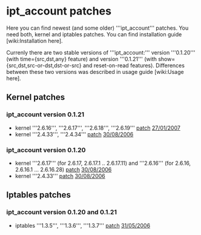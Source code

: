 # ipt\_account patches #

Here you can find newest (and some older) '''ipt\_account''' patches. You need both, kernel and iptables patches. You can find installation guide [wiki:Installation here].

Currenly there are two stable versions of '''ipt\_account:''' version '''0.1.20''' (with time={src,dst,any} feature) and version '''0.1.21''' (with show={src,dst,src-or-dst,dst-or-src} and reset-on-read features). Differences between these two versions was described in usage guide [wiki:Usage here].

## Kernel patches ##

### ipt\_account version 0.1.21 ###
  * kernel '''2.6.16''', '''2.6.17''', '''2.6.18''', '''2.6.19''' [patch](http://www.svn.barbara.eu.org/ipt_account/attachment/wiki/Patches/ipt_account-0.1.21-kernel-2.6.19.patch?format=raw) [27/01/2007](added.md)
  * kernel '''2.4.33''', '''2.4.34''' [patch](http://www.svn.barbara.eu.org/ipt_account/attachment/wiki/Patches/ipt_account-0.1.21-kernel-2.4.33.patch?format=raw) [30/08/2006](added.md)

### ipt\_account version 0.1.20 ###
  * kernel '''2.6.17''' (for 2.6.17, 2.6.17.1 .. 2.6.17.11) and '''2.6.16''' (for 2.6.16, 2.6.16.1 ... 2.6.16.28) [patch](http://www.svn.barbara.eu.org/ipt_account/attachment/wiki/Patches/ipt_account-0.1.20-kernel-2.6.17.11.patch?format=raw) [30/08/2006](added.md)
  * kernel '''2.4.33''' [patch](http://www.svn.barbara.eu.org/ipt_account/attachment/wiki/Patches/ipt_account-0.1.20-kernel-2.4.33.patch?format=raw) [30/08/2006](added.md)

## Iptables patches ##

### ipt\_account version 0.1.20 and 0.1.21 ###
  * iptables '''1.3.5''', '''1.3.6''', '''1.3.7''' [patch](http://www.svn.barbara.eu.org/ipt_account/attachment/wiki/Patches/ipt_account-iptables-1.3.5.patch?format=raw) [31/05/2006](added.md)